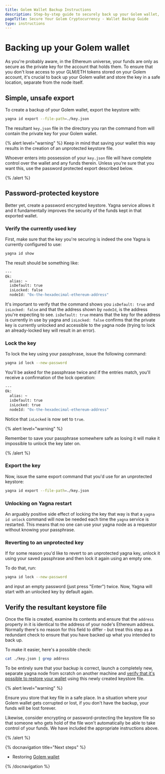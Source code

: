 ```yaml
---
title: Golem Wallet Backup Instructions 
description: Step-by-step guide to securely back up your Golem wallet, ensuring the safety and accessibility of your GLM/ETH tokens. 
pageTitle: Secure Your Golem Cryptocurrency - Wallet Backup Guide
type: instructions
---
```


# Backing up your Golem wallet

As you're probably aware, in the Ethereum universe, your funds are only as secure as the private key for the account that holds them. To ensure that you don't lose access to your GLM/ETH tokens stored on your Golem account, it's crucial to back up your Golem wallet and store the key in a safe location, separate from the node itself.

## Simple, unsafe export

To create a backup of your Golem wallet, export the keystore with:

```bash
yagna id export --file-path=./key.json
```

The resultant `key.json` file in the directory you ran the command from will contain the private key for your Golem wallet.

{% alert level="warning" %}
Keep in mind that saving your wallet this way results in the creation of an unprotected keystore file.

Whoever enters into possession of your `key.json` file will have complete control over the wallet and any funds therein. Unless you're sure that you want this, use the password protected export described below.

{% /alert %}

## Password-protected keystore

Better yet, create a password encrypted keystore. Yagna service allows it and it fundamentally improves the security of the funds kept in that exported wallet.

### Verify the currently used key

First, make sure that the key you're securing is indeed the one Yagna is currently configured to use:

```bash
yagna id show
```

The result should be something like:

```bash
---
Ok:
  alias: ~
  isDefault: true
  isLocked: false
  nodeId: "0x-the-hexadecimal-ethereum-address"
```

It's important to verify that the command shows you `isDefault: true` and `isLocked: false` and that the address shown by `nodeId`, is the address you're expecting to see. `isDefault: true` means that the key for the address is currently in use by yagna and `isLocked: false` confirms that the private key is currently unlocked and accessible to the yagna node (trying to lock an already-locked key will result in an error).

### Lock the key

To lock the key using your passphrase, issue the following command:

```bash
yagna id lock --new-password
```

You'll be asked for the passphrase twice and if the entries match, you'll receive a confirmation of the lock operation:

```bash
---
Ok:
  alias: ~
  isDefault: true
  isLocked: true
  nodeId: "0x-the-hexadecimal-ethereum-address"
```

Notice that `isLocked` is now set to `true`.

{% alert level="warning" %}

Remember to save your passphrase somewhere safe as losing it will make it impossible to unlock the key later on.

{% /alert %}

### Export the key

Now, issue the same export command that you'd use for an unprotected keystore:

```bash
yagna id export --file-path=./key.json
```

### Unlocking on Yagna restart

An arguably positive side effect of locking the key that way is that a `yagna id unlock` command will now be needed each time the `yagna` service is restarted. This means that no one can use your yagna node as a requestor without knowing your passphrase.

### Reverting to an unprotected key

If for some reason you'd like to revert to an unprotected yagna key, unlock it using your saved passphrase and then lock it again using an empty one.

To do that, run:

```bash
yagna id lock --new-password
```

and input an empty password (just press "Enter") twice. Now, Yagna will start with an unlocked key by default again.

## Verify the resultant keystore file

Once the file is created, examine its contents and ensure that the `address` property in it is identical to the address of your node's Ethereum address. Normally there's no reason for this field to differ - but treat this step as a redundant check to ensure that you have backed up what you intended to back up.

To make it easier, here's a possible check:

```bash
cat ./key.json | grep address
```

To be entirely sure that your backup is correct, launch a completely new, separate yagna node from scratch on another machine and [verify that it's possible to restore your wallet](/docs/providers/wallet/restoration) using this newly created keystore file.

{% alert level="warning" %}

Ensure you store that key file in a safe place. In a situation where your Golem wallet gets corrupted or lost, if you don't have the backup, your funds will be lost forever.

Likewise, consider encrypting or password-protecting the keystore file so that someone who gets hold of the file won't automatically be able to take control of your funds. We have included the appropriate instructions above.

{% /alert %}

{% docnavigation title="Next steps" %}

- Restoring [Golem wallet](/docs/creators/python/examples/tools/restoring-golem-wallet)

{% /docnavigation %}
